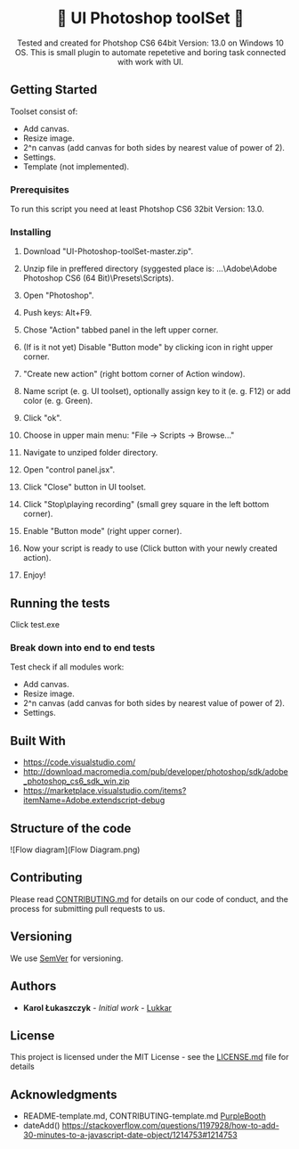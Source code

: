 <h1 align="center">🚀 UI Photoshop toolSet 🚀 </h1>

<div align="center">
Tested and created for Photshop CS6 64bit Version: 13.0 on Windows 10 OS.
This is small plugin to automate repetetive and boring task connected with work with UI.
</div>

## Getting Started

Toolset consist of:
- Add canvas.
- Resize image.
- 2^n canvas (add canvas for both sides by nearest value of power of 2).
- Settings.
- Template (not implemented).

### Prerequisites

To run this script you need at least Photshop CS6 32bit Version: 13.0.

### Installing

1. Download "UI-Photoshop-toolSet-master.zip".

2. Unzip file in preffered directory (syggested place is: ...\Adobe\Adobe Photoshop CS6 (64 Bit)\Presets\Scripts).

3. Open "Photoshop".

4. Push keys: Alt+F9.

5. Chose "Action" tabbed panel in the left upper corner.

6. (If is it not yet) Disable "Button mode" by clicking icon in right upper corner.

5. "Create new action" (right bottom corner of Action window).

6. Name script (e. g. UI toolset), optionally assign key to it (e. g. F12) or add color (e. g. Green).

7. Click "ok".

7. Choose in upper main menu: "File -> Scripts -> Browse..."

8. Navigate to unziped folder directory.

9. Open "control panel.jsx".

10. Click "Close" button in UI toolset.

11. Click "Stop\playing recording" (small grey square in the left bottom corner).

12. Enable "Button mode" (right upper corner).

13. Now your script is ready to use (Click button with your newly created action).

14. Enjoy!

## Running the tests

Click test.exe

### Break down into end to end tests

Test check if all modules work:
- Add canvas.
- Resize image.
- 2^n canvas (add canvas for both sides by nearest value of power of 2).
- Settings.

## Built With

* https://code.visualstudio.com/
* http://download.macromedia.com/pub/developer/photoshop/sdk/adobe_photoshop_cs6_sdk_win.zip
* https://marketplace.visualstudio.com/items?itemName=Adobe.extendscript-debug

## Structure of the code

![Flow diagram](Flow Diagram.png)

## Contributing

Please read [CONTRIBUTING.md](https://github.com/Lukkar90/UI-Photoshop-toolSet/tree/master) for details on our code of conduct, and the process for submitting pull requests to us.

## Versioning

We use [SemVer](http://semver.org/) for versioning.

## Authors

* **Karol Łukaszczyk** - *Initial work* - [Lukkar](https://github.com/Lukkar90)

## License

This project is licensed under the MIT License - see the [LICENSE.md](LICENSE.md) file for details

## Acknowledgments

* README-template.md, CONTRIBUTING-template.md [ PurpleBooth](https://gist.github.com/PurpleBooth)
* dateAdd() https://stackoverflow.com/questions/1197928/how-to-add-30-minutes-to-a-javascript-date-object/1214753#1214753

